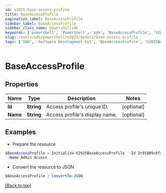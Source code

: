 ```yaml
---
id: v2025-base-access-profile
title: BaseAccessProfile
pagination_label: BaseAccessProfile
sidebar_label: BaseAccessProfile
sidebar_class_name: powershellsdk
keywords: ['powershell', 'PowerShell', 'sdk', 'BaseAccessProfile', 'V2025BaseAccessProfile'] 
slug: /tools/sdk/powershell/v2025/models/base-access-profile
tags: ['SDK', 'Software Development Kit', 'BaseAccessProfile', 'V2025BaseAccessProfile']
---
```



# BaseAccessProfile

## Properties

Name | Type | Description | Notes
------------ | ------------- | ------------- | -------------
**Id** | **String** | Access profile's unique ID. | [optional] 
**Name** | **String** | Access profile's display name. | [optional] 

## Examples

- Prepare the resource
```powershell
$BaseAccessProfile = Initialize-V2025BaseAccessProfile  -Id 2c91809c6faade77016fb4f0b63407ae `
 -Name Admin Access
```

- Convert the resource to JSON
```powershell
$BaseAccessProfile | ConvertTo-JSON
```


[[Back to top]](#) 

